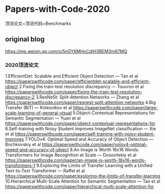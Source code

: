 # Papers-with-Code-2020
顶流论文+顶流代码+Benchmarks
## original blog
https://mp.weixin.qq.com/s/5nGY6MHoCdIH3BEM3m67MQ
### 2020顶流论文
1.EfficientDet: Scalable and Efficient Object Detection — Tan et al https://paperswithcode.com/paper/efficientdet-scalable-and-efficient-object
2.Fixing the train-test resolution discrepancy — Touvron et al https://paperswithcode.com/paper/fixing-the-train-test-resolution-discrepancy-2
3.ResNeSt: Split-Attention Networks — Zhang et al https://paperswithcode.com/paper/resnest-split-attention-networks
4.Big Transfer (BiT) — Kolesnikov et al https://paperswithcode.com/paper/large-scale-learning-of-general-visual
5.Object-Contextual Representations for Semantic Segmentation — Yuan et al https://paperswithcode.com/paper/object-contextual-representations-for
6.Self-training with Noisy Student improves ImageNet classification — Xie et al https://paperswithcode.com/paper/self-training-with-noisy-student-improves
7.YOLOv4: Optimal Speed and Accuracy of Object Detection — Bochkovskiy et al https://paperswithcode.com/paper/yolov4-optimal-speed-and-accuracy-of-object
8.An Image is Worth 16x16 Words: Transformers for Image Recognition at Scale — Dosovitskiy et al https://paperswithcode.com/paper/an-image-is-worth-16x16-words-transformers-1
9.Exploring the Limits of Transfer Learning with a Unified Text-to-Text Transformer — Raffel et al https://paperswithcode.com/paper/exploring-the-limits-of-transfer-learning
10.Hierarchical Multi-Scale Attention for Semantic Segmentation — Tao et al https://paperswithcode.com/paper/hierarchical-multi-scale-attention-for
